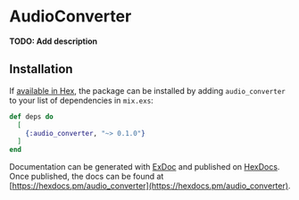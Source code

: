 # AudioConverter

**TODO: Add description**

## Installation

If [available in Hex](https://hex.pm/docs/publish), the package can be installed
by adding `audio_converter` to your list of dependencies in `mix.exs`:

```elixir
def deps do
  [
    {:audio_converter, "~> 0.1.0"}
  ]
end
```

Documentation can be generated with [ExDoc](https://github.com/elixir-lang/ex_doc)
and published on [HexDocs](https://hexdocs.pm). Once published, the docs can
be found at [https://hexdocs.pm/audio_converter](https://hexdocs.pm/audio_converter).

